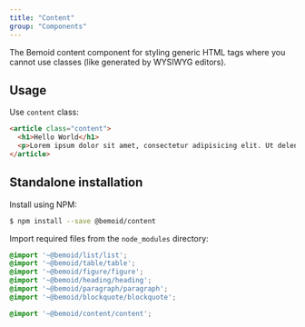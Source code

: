 ```yaml
---
title: "Content"
group: "Components"
---
```


The Bemoid content component for styling generic HTML tags where you cannot use classes (like generated by WYSIWYG editors).

## Usage

Use `content` class:

```html
<article class="content">
  <h1>Hello World</h1>
  <p>Lorem ipsum dolor sit amet, consectetur adipisicing elit. Ut deleniti dicta, magni reprehenderit voluptatem quod suscipit similique ducimus autem error.</p>
</article>
```

## Standalone installation

Install using NPM:

```bash
$ npm install --save @bemoid/content
```

Import required files from the `node_modules` directory:

```scss
@import '~@bemoid/list/list';
@import '~@bemoid/table/table';
@import '~@bemoid/figure/figure';
@import '~@bemoid/heading/heading';
@import '~@bemoid/paragraph/paragraph';
@import '~@bemoid/blockquote/blockquote';

@import '~@bemoid/content/content';
```